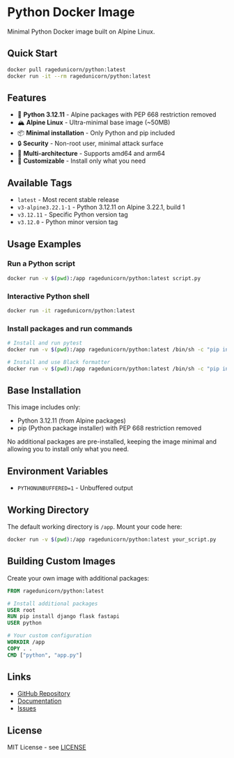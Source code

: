 # Python Docker Image

Minimal Python Docker image built on Alpine Linux.

## Quick Start

```bash
docker pull ragedunicorn/python:latest
docker run -it --rm ragedunicorn/python:latest
```

## Features

- 🐍 **Python 3.12.11** - Alpine packages with PEP 668 restriction removed
- 🏔️ **Alpine Linux** - Ultra-minimal base image (~50MB)
- 📦 **Minimal installation** - Only Python and pip included
- 🔒 **Security** - Non-root user, minimal attack surface
- 🚀 **Multi-architecture** - Supports amd64 and arm64
- 🎯 **Customizable** - Install only what you need

## Available Tags

- `latest` - Most recent stable release
- `v3-alpine3.22.1-1` - Python 3.12.11 on Alpine 3.22.1, build 1
- `v3.12.11` - Specific Python version tag
- `v3.12.0` - Python minor version tag

## Usage Examples

### Run a Python script
```bash
docker run -v $(pwd):/app ragedunicorn/python:latest script.py
```

### Interactive Python shell
```bash
docker run -it ragedunicorn/python:latest
```

### Install packages and run commands
```bash
# Install and run pytest
docker run -v $(pwd):/app ragedunicorn/python:latest /bin/sh -c "pip install pytest && python -m pytest"

# Install and use Black formatter
docker run -v $(pwd):/app ragedunicorn/python:latest /bin/sh -c "pip install black && python -m black ."
```

## Base Installation

This image includes only:
- Python 3.12.11 (from Alpine packages)
- pip (Python package installer) with PEP 668 restriction removed

No additional packages are pre-installed, keeping the image minimal and allowing you to install only what you need.

## Environment Variables

- `PYTHONUNBUFFERED=1` - Unbuffered output

## Working Directory

The default working directory is `/app`. Mount your code here:

```bash
docker run -v $(pwd):/app ragedunicorn/python:latest your_script.py
```

## Building Custom Images

Create your own image with additional packages:

```dockerfile
FROM ragedunicorn/python:latest

# Install additional packages
USER root
RUN pip install django flask fastapi
USER python

# Your custom configuration
WORKDIR /app
COPY . .
CMD ["python", "app.py"]
```

## Links

- [GitHub Repository](https://github.com/ragedunicorn/docker-python)
- [Documentation](https://github.com/ragedunicorn/docker-python/blob/master/README.md)
- [Issues](https://github.com/ragedunicorn/docker-python/issues)

## License

MIT License - see [LICENSE](https://github.com/ragedunicorn/docker-python/blob/master/LICENSE.txt)
